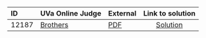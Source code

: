 | ID | UVa Online Judge | External | Link to solution |
|:---|:---|:---|:---:|
| 12187 | [Brothers](https://onlinejudge.org/index.php?option=com_onlinejudge&Itemid=8&category=624&page=show_problem&problem=3339) | [PDF](https://onlinejudge.org/external/121/12187.pdf) | [Solution](https://github.com/versenyi98/uva-solutions/tree/main/solutions/12187%20-%20Brothers)|
